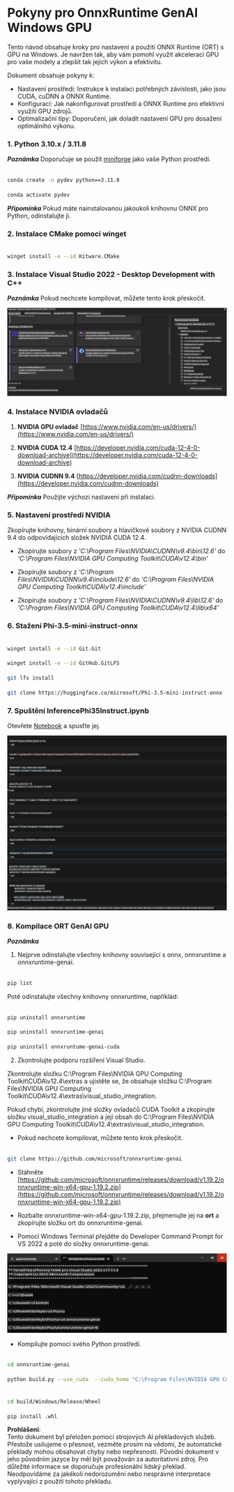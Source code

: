 # **Pokyny pro OnnxRuntime GenAI Windows GPU**

Tento návod obsahuje kroky pro nastavení a použití ONNX Runtime (ORT) s GPU na Windows. Je navržen tak, aby vám pomohl využít akceleraci GPU pro vaše modely a zlepšit tak jejich výkon a efektivitu.

Dokument obsahuje pokyny k:

- Nastavení prostředí: Instrukce k instalaci potřebných závislostí, jako jsou CUDA, cuDNN a ONNX Runtime.
- Konfiguraci: Jak nakonfigurovat prostředí a ONNX Runtime pro efektivní využití GPU zdrojů.
- Optimalizační tipy: Doporučení, jak doladit nastavení GPU pro dosažení optimálního výkonu.

### **1. Python 3.10.x / 3.11.8**

   ***Poznámka*** Doporučuje se použít [miniforge](https://github.com/conda-forge/miniforge/releases/latest/download/Miniforge3-Windows-x86_64.exe) jako vaše Python prostředí.

   ```bash

   conda create -n pydev python==3.11.8

   conda activate pydev

   ```

   ***Připomínka*** Pokud máte nainstalovanou jakoukoli knihovnu ONNX pro Python, odinstalujte ji.

### **2. Instalace CMake pomocí winget**

   ```bash

   winget install -e --id Kitware.CMake

   ```

### **3. Instalace Visual Studio 2022 - Desktop Development with C++**

   ***Poznámka*** Pokud nechcete kompilovat, můžete tento krok přeskočit.

![CPP](../../../../../../translated_images/01.8964c1fa47e00dc36af710b967e72dd2f8a2be498e49c8d4c65c11ba105dedf8.cs.png)

### **4. Instalace NVIDIA ovladačů**

1. **NVIDIA GPU ovladač**  [https://www.nvidia.com/en-us/drivers/](https://www.nvidia.com/en-us/drivers/)

2. **NVIDIA CUDA 12.4** [https://developer.nvidia.com/cuda-12-4-0-download-archive](https://developer.nvidia.com/cuda-12-4-0-download-archive)

3. **NVIDIA CUDNN 9.4**  [https://developer.nvidia.com/cudnn-downloads](https://developer.nvidia.com/cudnn-downloads)

***Připomínka*** Použijte výchozí nastavení při instalaci.

### **5. Nastavení prostředí NVIDIA**

Zkopírujte knihovny, binární soubory a hlavičkové soubory z NVIDIA CUDNN 9.4 do odpovídajících složek NVIDIA CUDA 12.4.

- Zkopírujte soubory z *'C:\Program Files\NVIDIA\CUDNN\v9.4\bin\12.6'* do *'C:\Program Files\NVIDIA GPU Computing Toolkit\CUDA\v12.4\bin'*

- Zkopírujte soubory z *'C:\Program Files\NVIDIA\CUDNN\v9.4\include\12.6'* do *'C:\Program Files\NVIDIA GPU Computing Toolkit\CUDA\v12.4\include'*

- Zkopírujte soubory z *'C:\Program Files\NVIDIA\CUDNN\v9.4\lib\12.6'* do *'C:\Program Files\NVIDIA GPU Computing Toolkit\CUDA\v12.4\lib\x64'*

### **6. Stažení Phi-3.5-mini-instruct-onnx**

   ```bash

   winget install -e --id Git.Git

   winget install -e --id GitHub.GitLFS

   git lfs install

   git clone https://huggingface.co/microsoft/Phi-3.5-mini-instruct-onnx

   ```

### **7. Spuštění InferencePhi35Instruct.ipynb**

   Otevřete [Notebook](../../../../../../code/09.UpdateSamples/Aug/ortgpu-phi35-instruct.ipynb) a spusťte jej.

![RESULT](../../../../../../translated_images/02.be96d16e7b1007f1f3941f65561553e62ccbd49c962f3d4a9154b8326c033ec1.cs.png)

### **8. Kompilace ORT GenAI GPU**

   ***Poznámka*** 
   
   1. Nejprve odinstalujte všechny knihovny související s onnx, onnxruntime a onnxruntime-genai.

   ```bash

   pip list 
   
   ```

   Poté odinstalujte všechny knihovny onnxruntime, například:

   ```bash

   pip uninstall onnxruntime

   pip uninstall onnxruntime-genai

   pip uninstall onnxruntume-genai-cuda
   
   ```

   2. Zkontrolujte podporu rozšíření Visual Studio.

   Zkontrolujte složku C:\Program Files\NVIDIA GPU Computing Toolkit\CUDA\v12.4\extras a ujistěte se, že obsahuje složku C:\Program Files\NVIDIA GPU Computing Toolkit\CUDA\v12.4\extras\visual_studio_integration. 

   Pokud chybí, zkontrolujte jiné složky ovladačů CUDA Toolkit a zkopírujte složku visual_studio_integration a její obsah do C:\Program Files\NVIDIA GPU Computing Toolkit\CUDA\v12.4\extras\visual_studio_integration.

   - Pokud nechcete kompilovat, můžete tento krok přeskočit.

   ```bash

   git clone https://github.com/microsoft/onnxruntime-genai

   ```

   - Stáhněte [https://github.com/microsoft/onnxruntime/releases/download/v1.19.2/onnxruntime-win-x64-gpu-1.19.2.zip](https://github.com/microsoft/onnxruntime/releases/download/v1.19.2/onnxruntime-win-x64-gpu-1.19.2.zip)

   - Rozbalte onnxruntime-win-x64-gpu-1.19.2.zip, přejmenujte jej na **ort** a zkopírujte složku ort do onnxruntime-genai.

   - Pomocí Windows Terminal přejděte do Developer Command Prompt for VS 2022 a poté do složky onnxruntime-genai.

![RESULT](../../../../../../translated_images/03.53bb08e3bde53edd1735c5546fb32b9b0bdba93d8241c5e6e3196d8bc01adbd7.cs.png)

   - Kompilujte pomocí svého Python prostředí.

   ```bash

   cd onnxruntime-genai

   python build.py --use_cuda  --cuda_home "C:\Program Files\NVIDIA GPU Computing Toolkit\CUDA\v12.4" --config Release
 

   cd build/Windows/Release/Wheel

   pip install .whl

   ```

**Prohlášení**:  
Tento dokument byl přeložen pomocí strojových AI překladových služeb. Přestože usilujeme o přesnost, vezměte prosím na vědomí, že automatické překlady mohou obsahovat chyby nebo nepřesnosti. Původní dokument v jeho původním jazyce by měl být považován za autoritativní zdroj. Pro důležité informace se doporučuje profesionální lidský překlad. Neodpovídáme za jakékoli nedorozumění nebo nesprávné interpretace vyplývající z použití tohoto překladu.